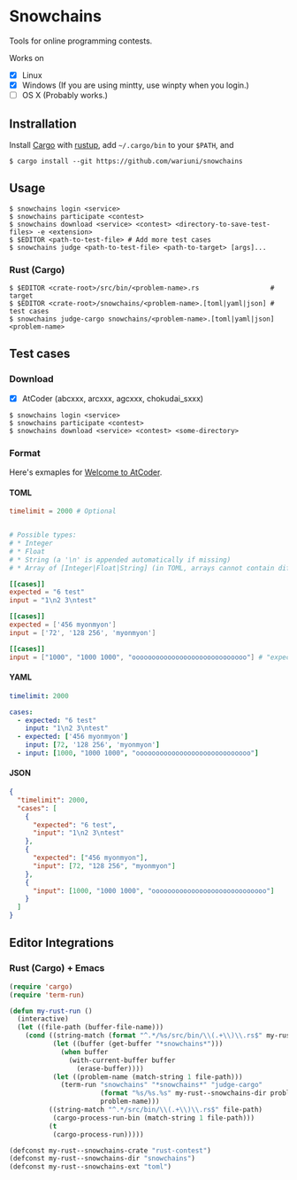 # Snowchains

Tools for online programming contests.

Works on
- [x] Linux
- [x] Windows (If you are using mintty, use winpty when you login.)
- [ ] OS X (Probably works.)

## Instrallation

Install [Cargo](https://github.com/rust-lang/cargo) with
[rustup](https://github.com/rust-lang-nursery/rustup.rs),
add `~/.cargo/bin` to your `$PATH`, and

```console
$ cargo install --git https://github.com/wariuni/snowchains
```

## Usage

```console
$ snowchains login <service>
$ snowchains participate <contest>
$ snowchains download <service> <contest> <directory-to-save-test-files> -e <extension>
$ $EDITOR <path-to-test-file> # Add more test cases
$ snowchains judge <path-to-test-file> <path-to-target> [args]...
```

### Rust (Cargo)

```console
$ $EDITOR <crate-root>/src/bin/<problem-name>.rs                  # target
$ $EDITOR <crate-root>/snowchains/<problem-name>.[toml|yaml|json] # test cases
$ snowchains judge-cargo snowchains/<problem-name>.[toml|yaml|json] <problem-name>
```

## Test cases

### Download

- [x] AtCoder (abcxxx, arcxxx, agcxxx, chokudai_sxxx)

```console
$ snowchains login <service>
$ snowchains participate <contest>
$ snowchains download <service> <contest> <some-directory>
```

### Format

Here's exmaples for [Welcome to AtCoder](http://practice.contest.atcoder.jp/tasks/practice_1).

#### TOML

```toml
timelimit = 2000 # Optional


# Possible types: 
# * Integer
# * Float
# * String (a '\n' is appended automatically if missing)
# * Array of [Integer|Float|String] (in TOML, arrays cannot contain different types of data)

[[cases]]
expected = "6 test"
input = "1\n2 3\ntest"

[[cases]]
expected = ['456 myonmyon']
input = ['72', '128 256', 'myonmyon']

[[cases]]
input = ["1000", "1000 1000", "ooooooooooooooooooooooooooooo"] # "expected" is optional
```

#### YAML
```yaml
timelimit: 2000

cases:
  - expected: "6 test"
    input: "1\n2 3\ntest"
  - expected: ['456 myonmyon']
    input: [72, '128 256', 'myonmyon']
  - input: [1000, "1000 1000", "ooooooooooooooooooooooooooooo"]
```

#### JSON

```json
{
  "timelimit": 2000,
  "cases": [
    {
      "expected": "6 test",
      "input": "1\n2 3\ntest"
    },
    {
      "expected": ["456 myonmyon"],
      "input": [72, "128 256", "myonmyon"]
    },
    {
      "input": [1000, "1000 1000", "ooooooooooooooooooooooooooooo"]
    }
  ]
}
```

## Editor Integrations

### Rust (Cargo) + Emacs

```lisp
(require 'cargo)
(require 'term-run)

(defun my-rust-run ()
  (interactive)
  (let ((file-path (buffer-file-name)))
    (cond ((string-match (format "^.*/%s/src/bin/\\(.+\\)\\.rs$" my-rust--snowchains-crate) file-path)
           (let ((buffer (get-buffer "*snowchains*")))
             (when buffer
               (with-current-buffer buffer
                 (erase-buffer))))
           (let ((problem-name (match-string 1 file-path)))
             (term-run "snowchains" "*snowchains*" "judge-cargo"
                       (format "%s/%s.%s" my-rust--snowchains-dir problem-name my-rust--snowchains-ext)
                       problem-name)))
          ((string-match "^.*/src/bin/\\(.+\\)\\.rs$" file-path)
           (cargo-process-run-bin (match-string 1 file-path)))
          (t
           (cargo-process-run)))))

(defconst my-rust--snowchains-crate "rust-contest")
(defconst my-rust--snowchains-dir "snowchains")
(defconst my-rust--snowchains-ext "toml")
```
